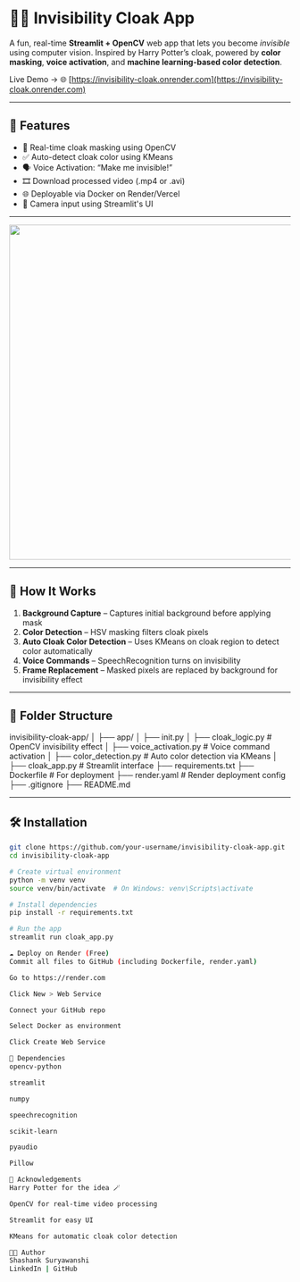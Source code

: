 # 🧙‍♂️ Invisibility Cloak App

A fun, real-time **Streamlit + OpenCV** web app that lets you become *invisible* using computer vision. Inspired by Harry Potter’s cloak, powered by **color masking**, **voice activation**, and **machine learning-based color detection**.

Live Demo → 🌐 [https://invisibility-cloak.onrender.com](https://invisibility-cloak.onrender.com)  


---

## 🚀 Features

- 🎥 Real-time cloak masking using OpenCV
- ✅ Auto-detect cloak color using KMeans
- 🗣 Voice Activation: “Make me invisible!”
- 🎞 Download processed video (.mp4 or .avi)
- 🌐 Deployable via Docker on Render/Vercel
- 📸 Camera input using Streamlit's UI

---


<p align="center">
  <img src="https://raw.githubusercontent.com/your-username/invisibility-cloak-app/main/demo.gif" width="600"/>
</p>

---

## 🧠 How It Works

1. **Background Capture** – Captures initial background before applying mask
2. **Color Detection** – HSV masking filters cloak pixels
3. **Auto Cloak Color Detection** – Uses KMeans on cloak region to detect color automatically
4. **Voice Commands** – SpeechRecognition turns on invisibility
5. **Frame Replacement** – Masked pixels are replaced by background for invisibility effect

---

## 📁 Folder Structure

invisibility-cloak-app/
│
├── app/
│ ├── init.py
│ ├── cloak_logic.py # OpenCV invisibility effect
│ ├── voice_activation.py # Voice command activation
│ ├── color_detection.py # Auto color detection via KMeans
│
├── cloak_app.py # Streamlit interface
├── requirements.txt
├── Dockerfile # For deployment
├── render.yaml # Render deployment config
├── .gitignore
├── README.md


---

## 🛠️ Installation

```bash
git clone https://github.com/your-username/invisibility-cloak-app.git
cd invisibility-cloak-app

# Create virtual environment
python -m venv venv
source venv/bin/activate  # On Windows: venv\Scripts\activate

# Install dependencies
pip install -r requirements.txt

# Run the app
streamlit run cloak_app.py

☁️ Deploy on Render (Free)
Commit all files to GitHub (including Dockerfile, render.yaml)

Go to https://render.com

Click New > Web Service

Connect your GitHub repo

Select Docker as environment

Click Create Web Service

🧪 Dependencies
opencv-python

streamlit

numpy

speechrecognition

scikit-learn

pyaudio

Pillow

🙌 Acknowledgements
Harry Potter for the idea 🪄

OpenCV for real-time video processing

Streamlit for easy UI

KMeans for automatic cloak color detection

🧑‍💻 Author
Shashank Suryawanshi
LinkedIn | GitHub

